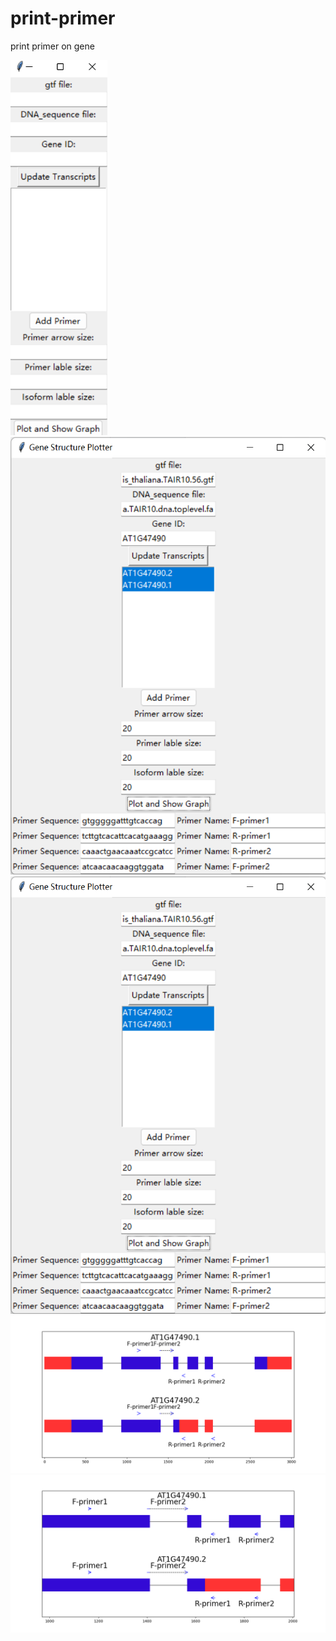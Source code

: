 # print-primer
print primer on gene
<div align="left"><img src="figure/图片2.png" height="600"></div> <div align="left"><img src="figure/图片1.png" height="700"></div>
<div align="left"><img src="figure/图片1.png" height="700"></div>
<div align="left"><img src="figure/Figure_6.png" ></div>
<div align="left"><img src="figure/Figure_1.png" ></div>
